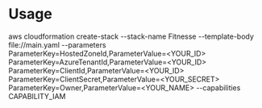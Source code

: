 # Usage

aws cloudformation create-stack --stack-name Fitnesse --template-body file://main.yaml --parameters ParameterKey=HostedZoneId,ParameterValue=<YOUR_ID> ParameterKey=AzureTenantId,ParameterValue=<YOUR_ID> ParameterKey=ClientId,ParameterValue=<YOUR_ID> ParameterKey=ClientSecret,ParameterValue=<YOUR_SECRET> ParameterKey=Owner,ParameterValue=<YOUR_NAME> --capabilities CAPABILITY_IAM
